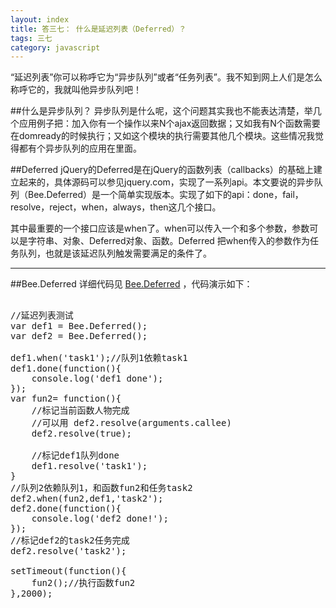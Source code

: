 ```yaml
---
layout: index
title: 答三七： 什么是延迟列表（Deferred）？ 
tags: 三七
category: javascript
---
```


“延迟列表”你可以称呼它为“异步队列”或者“任务列表”。我不知到网上人们是怎么称呼它的，我就叫他异步队列吧！

##什么是异步队列？
异步队列是什么呢，这个问题其实我也不能表达清楚，举几个应用例子把：加入你有一个操作以来N个ajax返回数据；又如我有N个函数需要在domready的时候执行；又如这个模块的执行需要其他几个模块。这些情况我觉得都有个异步队列的应用在里面。

##Deferred
jQuery的Deferred是在jQuery的函数列表（callbacks）的基础上建立起来的，具体源码可以参见jquery.com，实现了一系列api。本文要说的异步队列（Bee.Deferred）是一个简单实现版本。实现了如下的api：done，fail，resolve，reject，when，always，then这几个接口。

其中最重要的一个接口应该是when了。when可以传入一个和多个参数，参数可以是字符串、对象、Deferred对象、函数。Deferred 把when传入的参数作为任务队列，也就是该延迟队列触发需要满足的条件了。

---

##Bee.Deferred
详细代码见 [Bee.Deferred](http://github.com/CNEYE/Bee/Bee.js,'访问代码') ，代码演示如下：

<pre class="jscript"> 
//延迟列表测试
var def1 = Bee.Deferred();
var def2 = Bee.Deferred();
			
def1.when('task1');//队列1依赖task1
def1.done(function(){
	console.log('def1 done');
});
var fun2= function(){
	//标记当前函数人物完成
	//可以用 def2.resolve(arguments.callee)
	def2.resolve(true);
		
	//标记def1队列done
	def1.resolve('task1');
}
//队列2依赖队列1，和函数fun2和任务task2		
def2.when(fun2,def1,'task2');
def2.done(function(){
	console.log('def2 done!');
});
//标记def2的task2任务完成
def2.resolve('task2');
		
setTimeout(function(){
	fun2();//执行函数fun2
},2000);
</pre>
